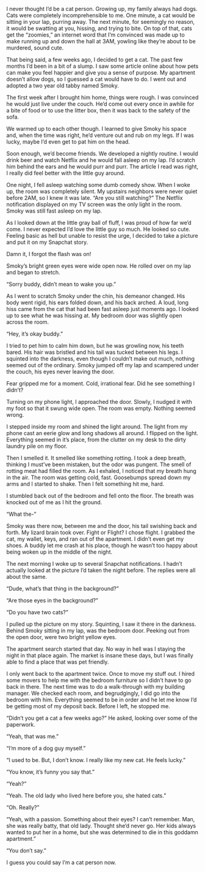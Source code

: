 I never thought I’d be a cat person. Growing up, my family always had dogs. Cats were completely incomprehensible to me. One minute, a cat would be sitting in your lap, purring away. The next minute, for seemingly no reason, it would be swatting at you, hissing, and trying to bite. On top of that, cats get the “zoomies,” an internet word that I’m convinced was made up to make running up and down the hall at 3AM, yowling like they’re about to be murdered, sound cute. 

That being said, a few weeks ago, I decided to get a cat. The past few months I’d been in a bit of a slump. I saw some article online about how pets can make you feel happier and give you a sense of purpose. My apartment doesn’t allow dogs, so I guessed a cat would have to do. I went out and adopted a two year old tabby named Smoky.

The first week after I brought him home, things were rough. I was convinced he would just live under the couch. He’d come out every once in awhile for a bite of food or to use the litter box, then it was back to the safety of the sofa. 

We warmed up to each other though. I learned to give Smoky his space and, when the time was right, he’d venture out and rub on my legs. If I was lucky, maybe I’d even get to pat him on the head.

Soon enough, we’d become friends. We developed a nightly routine. I would drink beer and watch Netflix and he would fall asleep on my lap. I’d scratch him behind the ears and he would purr and purr. The article I read was right, I really did feel better with the little guy around.

 One night, I fell asleep watching some dumb comedy show. When I woke up, the room was completely silent. My upstairs neighbors were never quiet before 2AM, so I knew it was late. “Are you still watching?” The Netflix notification displayed on my TV screen was the only light in the room. Smoky was still fast asleep on my lap.

As I looked down at the little gray ball of fluff, I was proud of how far we’d come. I never expected I’d love the little guy so much. He looked so cute. Feeling basic as hell but unable to resist the urge, I decided to take a picture and put it on my Snapchat story. 

Damn it, I forgot the flash was on!

Smoky’s bright green eyes were wide open now. He rolled over on my lap and began to stretch.

“Sorry buddy, didn’t mean to wake you up.”

As I went to scratch Smoky under the chin, his demeanor changed. His body went rigid, his ears folded down, and his back arched. A loud, long hiss came from the cat that had been fast asleep just moments ago. I looked up to see what he was hissing at. My bedroom door was slightly open across the room.

“Hey, it’s okay buddy.”

I tried to pet him to calm him down, but he was growling now, his teeth bared. His hair was bristled and his tail was tucked between his legs. I squinted into the darkness, even though I couldn’t make out much, nothing seemed out of the ordinary. Smoky jumped off my lap and scampered under the couch, his eyes never leaving the door.

Fear gripped me for a moment. Cold, irrational fear. Did he see something I didn’t? 

Turning on my phone light, I approached the door. Slowly, I nudged it with my foot so that it swung wide open. The room was empty. Nothing seemed wrong. 

I stepped inside my room and shined the light around. The light from my phone cast an eerie glow and long shadows all around. I flipped on the light. Everything seemed in it’s place, from the clutter on my desk to the dirty laundry pile on my floor. 

Then I smelled it. It smelled like something rotting. I took a deep breath, thinking I must’ve been mistaken, but the odor was pungent. The smell of rotting meat had filled the room. As I exhaled, I noticed that my breath hung in the air. The room was getting cold, fast. Goosebumps spread down my arms and I started to shake. Then I felt something hit me, hard.

I stumbled back out of the bedroom and fell onto the floor. The breath was knocked out of me as I hit the ground.

“What the-”

Smoky was there now, between me and the door, his tail swishing back and forth. My lizard brain took over. Fight or Flight? I chose flight. I grabbed the cat, my wallet, keys, and ran out of the apartment. I didn’t even get my shoes. A buddy let me crash at his place, though he wasn’t too happy about being woken up in the middle of the night. 

The next morning I woke up to several Snapchat notifications. I hadn’t actually looked at the picture I’d taken the night before. The replies were all about the same.

“Dude, what’s that thing in the background?”

“Are those eyes in the background?”

“Do you have two cats?”

I pulled up the picture on my story. Squinting, I saw it there in the darkness. Behind Smoky sitting in my lap, was the bedroom door. Peeking out from the open door, were two bright yellow eyes.

The apartment search started that day. No way in hell was I staying the night in that place again. The market is insane these days, but I was finally able to find a place that was pet friendly.

I only went back to the apartment twice. Once to move my stuff out. I hired some movers to help me with the bedroom furniture so I didn’t have to go back in there. The next time was to do a walk-through with my building manager. We checked each room, and begrudgingly, I did go into the bedroom with him. Everything seemed to be in order and he let me know I’d be getting most of my deposit back. Before I left, he stopped me.

“Didn’t you get a cat a few weeks ago?” He asked, looking over some of the paperwork.

“Yeah, that was me.”

“I’m more of a dog guy myself.”

“I used to be. But, I don’t know. I really like my new cat. He feels lucky.”

“You know, it’s funny you say that.”

“Yeah?”

“Yeah. The old lady who lived here before you, she hated cats.”

“Oh. Really?”

“Yeah, with a passion. Something about their eyes? I can’t remember. Man, she was really batty, that old lady. Thought she’d never go. Her kids always wanted to put her in a home, but she was determined to die in this goddamn apartment.”

“You don’t say.”

I guess you could say I’m a cat person now.